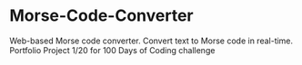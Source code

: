 # Morse-Code-Converter
Web-based Morse code converter. Convert text to Morse code in real-time. Portfolio Project 1/20 for 100 Days of Coding challenge

